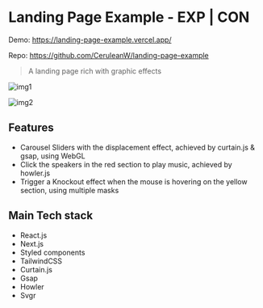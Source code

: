 # Landing Page Example - EXP | CON

Demo: https://landing-page-example.vercel.app/

Repo: https://github.com/CeruleanW/landing-page-example

> A landing page rich with graphic effects

![img1](https://i.imgur.com/hhW4piu.gif)

![img2](https://i.imgur.com/HsXYYhw.gif)

## Features

- Carousel Sliders with the displacement effect, achieved by curtain.js & gsap, using WebGL
- Click the speakers in the red section to play music, achieved by howler.js
- Trigger a Knockout effect when the mouse is hovering on the yellow section, using multiple masks



## Main Tech stack

* React.js
* Next.js
* Styled components
* TailwindCSS
* Curtain.js
* Gsap
* Howler
* Svgr
